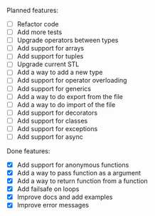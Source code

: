 Planned features:

-   [ ] Refactor code
-   [ ] Add more tests
-   [ ] Upgrade operators between types
-   [ ] Add support for arrays
-   [ ] Add support for tuples
-   [ ] Upgrade current STL
-   [ ] Add a way to add a new type
-   [ ] Add support for operator overloading
-   [ ] Add support for generics
-   [ ] Add a way to do export from the file
-   [ ] Add a way to do import of the file
-   [ ] Add support for decorators
-   [ ] Add support for classes
-   [ ] Add support for exceptions
-   [ ] Add support for async

Done features:

-   [x] Add support for anonymous functions
-   [x] Add a way to pass function as a argument
-   [x] Add a way to return function from a function
-   [x] Add failsafe on loops
-   [x] Improve docs and add examples
-   [x] Improve error messages
